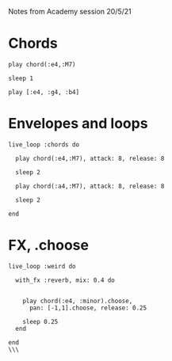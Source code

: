 Notes from Academy session 20/5/21

# Chords

```
play chord(:e4,:M7)

sleep 1

play [:e4, :g4, :b4]
```

# Envelopes and loops

```
live_loop :chords do
  
  play chord(:e4,:M7), attack: 8, release: 8
  
  sleep 2
  
  play chord(:a4,:M7), attack: 8, release: 8
  
  sleep 2
  
end
```

# FX, .choose

```
live_loop :weird do
  
  with_fx :reverb, mix: 0.4 do
      
    
    play chord(:e4, :minor).choose,
      pan: [-1,1].choose, release: 0.25
    
    sleep 0.25
  end
  
end
\\\

